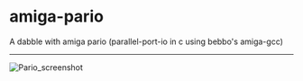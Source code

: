 # amiga-pario
A dabble with amiga pario (parallel-port-io in c using bebbo's amiga-gcc)
***
![Pario_screenshot](https://github.com/jbilander/amiga-pario/assets/1673918/0ef9c9d9-7bff-443e-a4cc-e81c3033d263)
